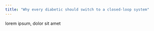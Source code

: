 ```yaml
---
title: "Why every diabetic should switch to a closed-loop system"
---
```


lorem ipsum, dolor sit amet
